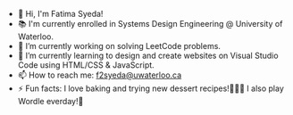 

- 👋 Hi, I'm Fatima Syeda!
- 📚 I'm currently enrolled in Systems Design Engineering @ University of Waterloo.
- 🔭 I’m currently working on solving LeetCode problems.
- 🌱 I’m currently learning to design and create websites on Visual Studio Code using HTML/CSS & JavaScript.
- 📫 How to reach me: f2syeda@uwaterloo.ca
- ⚡ Fun facts: I love baking and trying new dessert recipes!🍪🥮🧁 I also play Wordle everday!🧩

